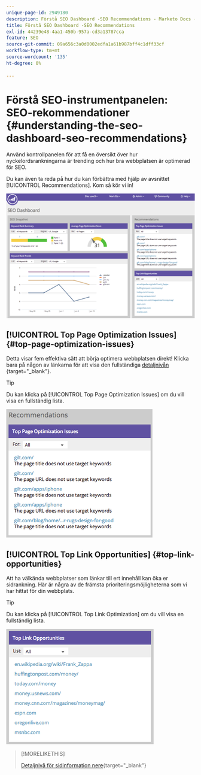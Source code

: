 ```yaml
---
unique-page-id: 2949180
description: Förstå SEO Dashboard -SEO Recommendations - Marketo Docs - produktdokumentation
title: Förstå SEO Dashboard -SEO Recommendations
exl-id: 44239e48-4aa1-450b-957a-cd3a13787cca
feature: SEO
source-git-commit: 09a656c3a0d0002edfa1a61b987bff4c1dff33cf
workflow-type: tm+mt
source-wordcount: '135'
ht-degree: 0%

---
```


# Förstå SEO-instrumentpanelen: SEO-rekommendationer {#understanding-the-seo-dashboard-seo-recommendations}

Använd kontrollpanelen för att få en översikt över hur nyckelordsrankningarna är trending och hur bra webbplatsen är optimerad för SEO.

Du kan även ta reda på hur du kan förbättra med hjälp av avsnittet [!UICONTROL Recommendations]. Kom så kör vi in!

![](assets/image2014-9-17-21-3a39-3a57.png)

## [!UICONTROL Top Page Optimization Issues] {#top-page-optimization-issues}

Detta visar fem effektiva sätt att börja optimera webbplatsen direkt! Klicka bara på någon av länkarna för att visa den fullständiga [detaljnivån ](/help/marketo/product-docs/additional-apps/seo/pages/seo-using-the-page-detail-drill-down.md){target="_blank"}.

>[!TIP]
>
>Du kan klicka på [!UICONTROL Top Page Optimization Issues] om du vill visa en fullständig lista.

![](assets/image2014-9-17-21-3a40-3a52.png)

## [!UICONTROL Top Link Opportunities] {#top-link-opportunities}

Att ha välkända webbplatser som länkar till ert innehåll kan öka er sidrankning. Här är några av de främsta prioriteringsmöjligheterna som vi har hittat för din webbplats.

>[!TIP]
>
>Du kan klicka på [!UICONTROL Top Link Optimization] om du vill visa en fullständig lista.

![](assets/image2014-9-17-21-3a41-3a17.png)

>[!MORELIKETHIS]
>
>[Detaljnivå för sidinformation nere](/help/marketo/product-docs/additional-apps/seo/pages/seo-using-the-page-detail-drill-down.md){target="_blank"}
